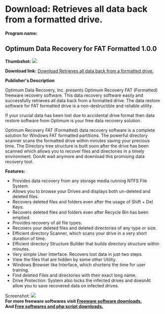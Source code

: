 # Download: Retrieves all data back from a formatted drive.

**Program name:**

## Optimum Data Recovery for FAT Formatted 1.0.0

  
**Thumbshot:** ![](http://www.freewarefiles.com/screenshot/optdrfatformat_md.gif)   
  
**Download link:** [Download Retrieves all data back from a formatted drive.](http://freesoftwares.boysofts.com/Optimum-Data-Recovery-For-FAT-Formatted_program_34495.html)  
  


**Publisher's Description**  
  


Optimum Data Recovery, Inc. presents Optimum Recovery FAT (Formatted) freeware recovery software. This data recovery software easily and successfully retrieves all data back from a formatted drive. The data restore software for FAT formatted drive is a non-destructible and reliable utility. 

If your crucial data has been lost due to accidental drive format then data restore software from Optimum is your free data recovery solution.

Optimum Recovery FAT (Formatted) data recovery software is a complete solution for Windows FAT formatted partitions. The powerful directory scanner scans the formatted drive within minutes saving your precious time. The Directory tree structure is built soon after the drive has been scanned which allows you to recover files and directories in a timely environment. DonAt wait anymore and download this promising data recovery tool.

**Features:**

  * Provides data recovery from any storage media running NTFS File System. 
  * Allows you to browse your Drives and displays both un-deleted and deleted files. 
  * Recovers deleted files and folders even after the usage of Shift + Del Keys. 
  * Recovers deleted files and folders even after Recycle Bin has been emptied. 
  * Provides recovery of all file types. 
  * Recovers your deleted files and deleted directories of any type or size. 
  * Efficient directory Scanner, which scans your drive in a very short duration of time. 
  * Efficient directory Structure Builder that builds directory structure within minutes. 
  * Very simple User Interface. Recovers lost data in just two steps. 
  * View the files that are hidden by some other Utility. 
  * Windows Browser like Interface, which shortens the time for user training. 
  * Find deleted Files and directories with their exact long name. 
  * Drive Protection: System also locks the infected drives and doesnAt allow you to save recovered data on infected drives. 

  
  
Screenshot: ![](http://www.freewarefiles.com/screenshot/optdrfatformat.gif)   
**For more freeware softwares visit [Freeware software downloads.](http://freesoftwares.boysofts.com/)**   
**And [Free softwares and php script downloads.](http://www.boysofts.com/)**
